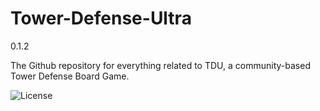 # Tower-Defense-Ultra
0.1.2

The Github repository for everything related to TDU, a community-based Tower Defense Board Game.

![License](https://licensebuttons.net/p/zero/1.0/80x15.png)
